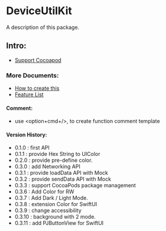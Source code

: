 # DeviceUtilKit

A description of this package.

## Intro:

- [Support Cocoapod](https://cocoapods.org/pods/DeviceUtilKit)

### More Documents:

- [How to create this](./docs/how_to_create.md)
- [Feature List](./docs/feature_list.md)

#### Comment:

- use <option+cmd+/>, to create function comment template

#### Version History:
- 0.1.0 : first API
- 0.1.1 : provide Hex String to UIColor
- 0.2.0 : provide pre-define color.
- 0.3.0 : add Networking API
- 0.3.1 : provide loadData API with Mock
- 0.3.2 : provide sendData API with Mock
- 0.3.3 : support CocoaPods package management
- 0.3.6 : Add Color for RW
- 0.3.7 : Add Dark / Light Mode.
- 0.3.8 : extension Color for SwiftUI
- 0.3.9 : change accessibility
- 0.3.10 : background with 2 mode.
- 0.3.11 : add PJButtonView for SwiftUI
